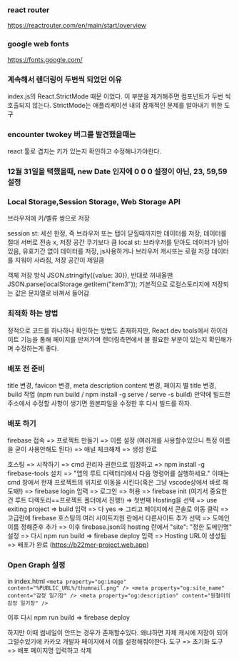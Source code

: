 ### react router
https://reactrouter.com/en/main/start/overview 

### google web fonts
https://fonts.google.com/

### 계속해서 렌더링이 두번씩 되었던 이유
index.js의 React.StrictMode 때문 이었다. 이 부분을 제거해주면 컴포넌트가 두번 씩 호출되지 않는다. StrictMode는 애플리케이션 내의 잠재적인 문제를 알아내기 위한 도구

### encounter twokey 버그를 발견했을때는
react 툴로 겹치는 키가 있는지 확인하고 수정해나가야한다. 

### 12월 31일을 택했을때, new Date 인자에 0 0 0 설정이 아닌, 23, 59,59 설정

### Local Storage,Session Storage, Web Storage API
브라우저에 키/벨류 쌍으로 저장

session st: 세션 한정, 즉 브라우저 또는 탭이 닫힐때까지만 데이터를 저장, 데이터를 절대 서버로 전송 x, 저장 공간 쿠기보다 큼
local st: 브라우저를 닫아도 데이터가 남아있음, 유효기간 없이 데이터를 저장, js사용하거나 브라우저 캐시또는 로컬 저장 데이터를 지워야 사라짐, 저장 공간이 제일큼

객체 저장 방식 JSON.stringify({value: 30}), 반대로 꺼내올땐  JSON.parse(localStorage.getItem("item3"));
기본적으로 로컬스토리지에 저장되는 값은 문자열로 바껴서 들어감

### 최적화 하는 방법
정적으로 코드를 하나하나 확인하는 방법도 존재하지만, React dev tools에서 하이라이트 기능을 통해 페이지를 만져가며 렌더링측면에서 불 필요한 부분이 있는지 확인해가며 수정하는게 좋다.

### 배포 전 준비
title 변경, favicon 변경, meta description content 변경, 페이지 별 title 변경, build 작업 (npm run build / npm install -g serve / serve -s build)
만약에 빌드한 주소에서 수정할 사항이 생기면 원본파일을 수정한 후 다시 빌드를 하자.

### 배포 하기
firebase 접속 => 프로젝트 만들기 => 이름 설정 (여러개를 사용할수있으니 특정 이름을 굳이 사용안해도 된다) => 애널 체크해제 => 생성 완료

호스팅 => 시작하기 => cmd 관리자 권한으로 입장하고 => npm install -g firebase-tools 설치 => "앱의 루트 디렉터리에서 다음 명령어를 실행하세요." 이때는 cmd 창에서 현재 프로젝트의 위치로 이동을 시킨다(혹은 그냥 vscode상에서 바로 해도돼!) => firebase login 입력 => 로그인 => 허용 => firebase init (여기서 중요한건 루트 디렉토리==프로젝트 폴더에서 진행!) => 첫번째 Hosting을 선택 => use exiting project => build 입력 => 다 yes => 그리고 페이지에서 콘솔로 이동 클릭 => 고급란에 firebase 호스팅의 여러 사이트지원 란에서 다른사이트 추가 선택 => 도메인 이름 정해준후 추가 =>
이후 firebase.json의 hosting 란에서 "site": "정한 도메인명" 설정 => 다시 npm run build => firebase deploy 입력 => Hosting URL이 생성됨 => 배포가 완료
(https://b22mer-project.web.app)

### Open Graph 설정
in index.html
``
    <meta property="og:image" content="%PUBLIC_URL%/thumnail.png" />
    <meta property="og:site_name" content="감정 일기장" />
    <meta property="og:description" content="원철이의 감정 일기장" />
``

이후 다시 npm run build => firebase deploy

하지만 이때 썸네일이 안뜨는 경우가 존재할수있다. 왜냐하면 자체 캐시에 저장이 되어 그럴수있기에 카카오 개발자 페이지에서 이를 설정해줘야한다.
도구 => 초기화 도구 => 배포 페이지명 입력하고 삭제